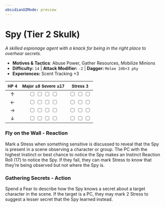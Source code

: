 ```yaml
---
obsidianUIMode: preview
---
```

# Spy (Tier 2 Skulk)

*A skilled espionage agent with a knack for being in the right place to overhear secrets.*

- **Motives & Tactics**: Abuse Power, Gather Resources, Mobilize Minions
- **Difficulty:** `14` | **Attack Modifier:** `-2` | **Dagger:** `Melee 2d6+3 phy`
- **Experiences:** Scent Tracking +3

| <small>HP</small> `4` | <small>Major</small> `≥8` <small>Severe</small> `≥17` | <small>Stress</small> `3` |
|:-:|:-:|:-:|
| ↑ |  <input type="checkbox" unchecked id="bbed6685"> <input type="checkbox" unchecked id="ce3132f3"> <input type="checkbox" unchecked id="cc0f2d2c"> <input type="checkbox" unchecked id="286338cb"> |  <input type="checkbox" unchecked id="cc74e5a9"> <input type="checkbox" unchecked id="87f63d7f"> <input type="checkbox" unchecked id="910916c5"> |
| ← |  <input type="checkbox" unchecked id="c00db077"> <input type="checkbox" unchecked id="fedb8a46"> <input type="checkbox" unchecked id="213c2cb9"> <input type="checkbox" unchecked id="0a8da0df"> |  <input type="checkbox" unchecked id="20c29c6f"> <input type="checkbox" unchecked id="35633550"> <input type="checkbox" unchecked id="5279e4a4"> |
| → |  <input type="checkbox" unchecked id="5b5434ce"> <input type="checkbox" unchecked id="6236ce5b"> <input type="checkbox" unchecked id="c315dfd5"> <input type="checkbox" unchecked id="d900838d"> |  <input type="checkbox" unchecked id="a6509190"> <input type="checkbox" unchecked id="5591d2da"> <input type="checkbox" unchecked id="99f12ee0"> |
| ↓ |  <input type="checkbox" unchecked id="6b826529"> <input type="checkbox" unchecked id="54738a98"> <input type="checkbox" unchecked id="01b1366e"> <input type="checkbox" unchecked id="b82beb56"> |  <input type="checkbox" unchecked id="ca4917d0"> <input type="checkbox" unchecked id="ab66b8aa"> <input type="checkbox" unchecked id="ce6f0730"> |

### Fly on the Wall - Reaction

Mark a Stress when something sensitive is discussed to reveal that the Spy is present in a scene observing a character or group. The PC with the highest Instinct or best chance to notice the Spy makes an Instinct Reaction Roll (17) to notice the Spy. If they fail, they can mark Stress to know that they’re being observed but not where the Spy is. 

### Gathering Secrets - Action

Spend a Fear to describe how the Spy knows a secret about a target character in the scene. If the target is a PC, they may mark 2 Stress to suggest a lesser secret that the Spy learned instead.
